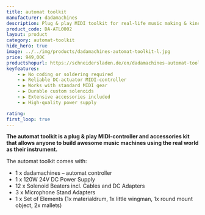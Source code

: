 ```yaml
---
title: automat toolkit
manufacturer: dadamachines
description: Plug & play MIDI toolkit for real‑life music making & kinetic installations
product_code: DA-ATL0002
layout: product
category: automat-toolkit
hide_hero: true
image: ../../img/products/dadamachines-automat-toolkit-l.jpg
price: 949,00€
productshopurl: https://schneidersladen.de/en/dadamachines-automat-toolkit
keyfeatures:
    - ▶ No coding or soldering required
    - ▶ Reliable DC-actuator MIDI-controller
    - ▶ Works with standard MIDI gear
    - ▶ Durable custom solenoids
    - ▶ Extensive accessories included
    - ▶ High-quality power supply

rating:
first_loop: true
---
```


**The automat toolkit is a plug & play MIDI-controller and accessories kit that allows anyone to build awesome music machines using the real world as their instrument.**

The automat toolkit comes with:

- 1 x dadamachines – automat controller
- 1 x 120W 24V DC Power Supply
- 12 x Solenoid Beaters incl. Cables and DC Adapters
- 3 x Microphone Stand Adapters
- 1 x Set of Elements (1x materialdrum, 1x little wingman, 1x round mount object, 2x mallets)

